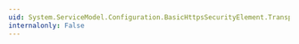 ```yaml
---
uid: System.ServiceModel.Configuration.BasicHttpsSecurityElement.Transport
internalonly: False
---
```

